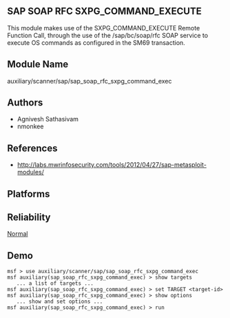 ## SAP SOAP RFC SXPG_COMMAND_EXECUTE

This module makes use of the SXPG_COMMAND_EXECUTE Remote 
Function Call, through the use of the /sap/bc/soap/rfc SOAP 
service to execute OS commands as configured in the SM69 
transaction.


## Module Name
auxiliary/scanner/sap/sap_soap_rfc_sxpg_command_exec

## Authors
* Agnivesh Sathasivam
* nmonkee


## References
* http://labs.mwrinfosecurity.com/tools/2012/04/27/sap-metasploit-modules/




## Platforms


## Reliability
[Normal](https://github.com/rapid7/metasploit-framework/wiki/Exploit-Ranking)

## Demo

```
msf > use auxiliary/scanner/sap/sap_soap_rfc_sxpg_command_exec
msf auxiliary(sap_soap_rfc_sxpg_command_exec) > show targets
   ... a list of targets ...
msf auxiliary(sap_soap_rfc_sxpg_command_exec) > set TARGET <target-id>
msf auxiliary(sap_soap_rfc_sxpg_command_exec) > show options
   ... show and set options ...
msf auxiliary(sap_soap_rfc_sxpg_command_exec) > run
```
    
    
